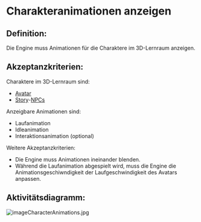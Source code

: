 # Charakteranimationen anzeigen


## Definition:

Die Engine muss Animationen für die Charaktere im 3D-Lernraum anzeigen.


## Akzeptanzkriterien:

Charaktere im 3D-Lernraum sind:
- [Avatar](Avatar-GE.md)
- [Story](Storyelement-GE.md)-[NPCs](NPC-GE.md)

Anzeigbare Animationen sind:
- Laufanimation
- Idleanimation
- Interaktionsanimation (optional)

Weitere Akzeptanzkriterien:
- Die Engine muss Animationen ineinander blenden.
- Während die Laufanimation abgespielt wird, muss die Engine die Animationsgeschiwndigkeit der Laufgeschwindigkeit des Avatars anpassen.


## Aktivitätsdiagramm:

![imageCharacterAnimations.jpg](imageCharacterAnimations.jpg)


